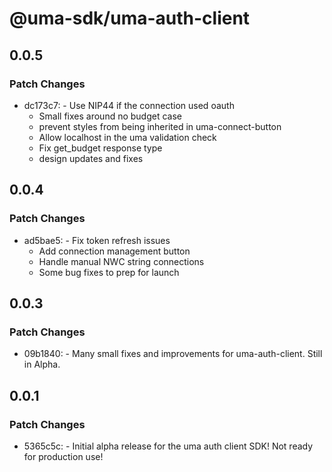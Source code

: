 # @uma-sdk/uma-auth-client

## 0.0.5

### Patch Changes

- dc173c7: - Use NIP44 if the connection used oauth
  - Small fixes around no budget case
  - prevent styles from being inherited in uma-connect-button
  - Allow localhost in the uma validation check
  - Fix get_budget response type
  - design updates and fixes

## 0.0.4

### Patch Changes

- ad5bae5: - Fix token refresh issues
  - Add connection management button
  - Handle manual NWC string connections
  - Some bug fixes to prep for launch

## 0.0.3

### Patch Changes

- 09b1840: - Many small fixes and improvements for uma-auth-client. Still in Alpha.

## 0.0.1

### Patch Changes

- 5365c5c: - Initial alpha release for the uma auth client SDK! Not ready for production use!
